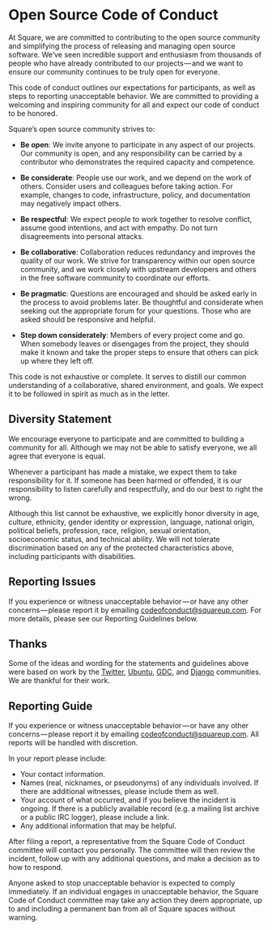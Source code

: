 # Open Source Code of Conduct

At Square, we are committed to contributing to the open source community and simplifying the process
of releasing and managing open source software. We’ve seen incredible support and enthusiasm from
thousands of people who have already contributed to our projects — and we want to ensure our community
continues to be truly open for everyone.

This code of conduct outlines our expectations for participants, as well as steps to reporting
unacceptable behavior. We are committed to providing a welcoming and inspiring community for all and
expect our code of conduct to be honored.

Square’s open source community strives to:

 * **Be open**: We invite anyone to participate in any aspect of our projects. Our community is
   open, and any responsibility can be carried by a contributor who demonstrates the required
   capacity and competence.

 * **Be considerate**: People use our work, and we depend on the work of others. Consider users and
   colleagues before taking action. For example, changes to code, infrastructure, policy, and
   documentation may negatively impact others.

 * **Be respectful**: We expect people to work together to resolve conflict, assume good intentions,
   and act with empathy. Do not turn disagreements into personal attacks.

 * **Be collaborative**: Collaboration reduces redundancy and improves the quality of our work. We
   strive for transparency within our open source community, and we work closely with upstream
   developers and others in the free software community to coordinate our efforts.

 * **Be pragmatic**: Questions are encouraged and should be asked early in the process to avoid
   problems later. Be thoughtful and considerate when seeking out the appropriate forum for your
   questions. Those who are asked should be responsive and helpful.

 * **Step down considerately**: Members of every project come and go. When somebody leaves or
   disengages from the project, they should make it known and take the proper steps to ensure that
   others can pick up where they left off.

This code is not exhaustive or complete. It serves to distill our common understanding of a
collaborative, shared environment, and goals. We expect it to be followed in spirit as much as in
the letter.

Diversity Statement
-------------------

We encourage everyone to participate and are committed to building a community for all. Although we
may not be able to satisfy everyone, we all agree that everyone is equal.

Whenever a participant has made a mistake, we expect them to take responsibility for it. If someone
has been harmed or offended, it is our responsibility to listen carefully and respectfully, and do
our best to right the wrong.

Although this list cannot be exhaustive, we explicitly honor diversity in age, culture, ethnicity,
gender identity or expression, language, national origin, political beliefs, profession, race,
religion, sexual orientation, socioeconomic status, and technical ability. We will not tolerate
discrimination based on any of the protected characteristics above, including participants with
disabilities.

Reporting Issues
----------------

If you experience or witness unacceptable behavior — or have any other concerns — please report it by
emailing [codeofconduct@squareup.com][codeofconduct_at]. For more details, please see our Reporting
Guidelines below.

Thanks
------

Some of the ideas and wording for the statements and guidelines above were based on work by the
[Twitter][twitter_coc], [Ubuntu][ubuntu_coc], [GDC][gdc_coc], and [Django][django_coc] communities.
We are thankful for their work.

Reporting Guide
---------------

If you experience or witness unacceptable behavior — or have any other concerns — please report it by
emailing [codeofconduct@squareup.com][codeofconduct_at]. All reports will be handled with
discretion.

In your report please include:

 * Your contact information.
 * Names (real, nicknames, or pseudonyms) of any individuals involved. If there are additional
   witnesses, please include them as well.
 * Your account of what occurred, and if you believe the incident is ongoing. If there is a publicly
   available record (e.g. a mailing list archive or a public IRC logger), please include a link.
 * Any additional information that may be helpful.

After filing a report, a representative from the Square Code of Conduct committee will contact you
personally. The committee will then review the incident, follow up with any additional questions,
and make a decision as to how to respond.

Anyone asked to stop unacceptable behavior is expected to comply immediately. If an individual
engages in unacceptable behavior, the Square Code of Conduct committee may take any action they deem
appropriate, up to and including a permanent ban from all of Square spaces without warning.


[codeofconduct_at]: mailto:codeofconduct@squareup.com
[twitter_coc]: https://github.com/twitter/code-of-conduct/blob/master/code-of-conduct.md
[ubuntu_coc]: https://ubuntu.com/community/code-of-conduct
[gdc_coc]: https://www.gdconf.com/code-of-conduct
[django_coc]: https://www.djangoproject.com/conduct/reporting/